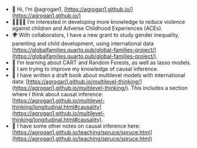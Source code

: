 - 👋 Hi, I’m @agrogan1, [https://agrogan1.github.io/](https://agrogan1.github.io/)
- 👩‍👩‍👧‍👦 I’m interested in developing more knowledge to reduce violence against children and Adverse Childhood Experiences (ACEs).
- 🌍 With collaborators, I have a new grant to study gender inequality, parenting and child development, using international data  [https://globalfamilies.quarto.pub/global-families-project/](https://globalfamilies.quarto.pub/global-families-project/).
- 🌱 I’m learning about CART and Random Forests, as well as lasso models.
- 🌱 I am trying to improve my knowledge of causal inference.
- 📘 I have written a draft book about multilevel models with international data: [https://agrogan1.github.io/multilevel-thinking/](https://agrogan1.github.io/multilevel-thinking/). This includes a section where I think about causal inference: [https://agrogan1.github.io/multilevel-thinking/longitudinal.html#causality](https://agrogan1.github.io/multilevel-thinking/longitudinal.html#causality).
- 📝 I have some other notes on causal inference here: [https://agrogan1.github.io/teaching/spruce/spruce.html](https://agrogan1.github.io/teaching/spruce/spruce.html)

<!---
agrogan1/agrogan1 is a ✨ special ✨ repository because its `README.md` (this file) appears on your GitHub profile.
You can click the Preview link to take a look at your changes.
--->
